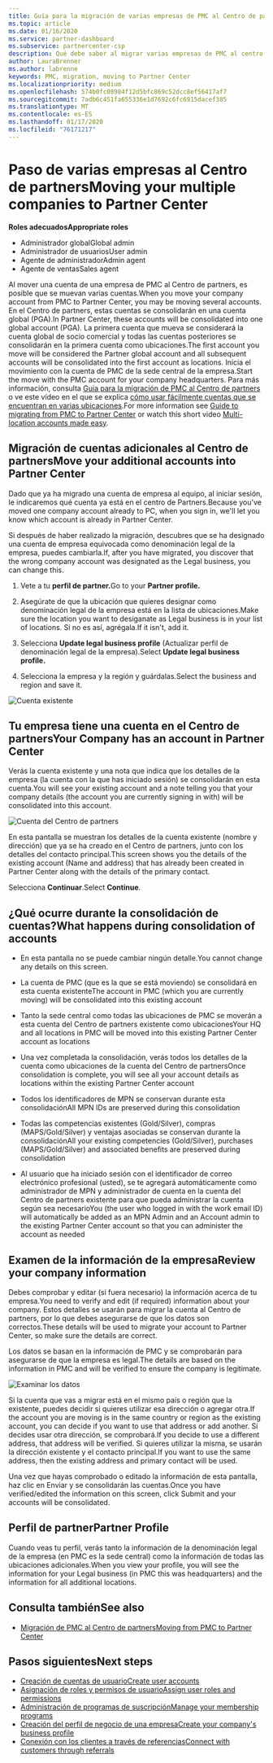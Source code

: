 ```yaml
---
title: Guía para la migración de varias empresas de PMC al Centro de partners | Centro de Partners
ms.topic: article
ms.date: 01/16/2020
ms.service: partner-dashboard
ms.subservice: partnercenter-csp
description: Qué debe saber al migrar varias empresas de PMC al centro de Partners y consolidarlas en una cuenta global de socio comercial.
author: LauraBrenner
ms.author: labrenne
keywords: PMC, migration, moving to Partner Center
ms.localizationpriority: medium
ms.openlocfilehash: 574b0fc08984f12d5bfc869c52dcc8ef56417af7
ms.sourcegitcommit: 7adb6c451fa655336e1d7692c6fc6915dacef385
ms.translationtype: MT
ms.contentlocale: es-ES
ms.lasthandoff: 01/17/2020
ms.locfileid: "76171217"
---
```

# <a name="moving-your-multiple-companies-to-partner-center"></a><span data-ttu-id="3f6bc-104">Paso de varias empresas al Centro de partners</span><span class="sxs-lookup"><span data-stu-id="3f6bc-104">Moving your multiple companies to Partner Center</span></span>

<span data-ttu-id="3f6bc-105">**Roles adecuados**</span><span class="sxs-lookup"><span data-stu-id="3f6bc-105">**Appropriate roles**</span></span>
-   <span data-ttu-id="3f6bc-106">Administrador global</span><span class="sxs-lookup"><span data-stu-id="3f6bc-106">Global admin</span></span>
-   <span data-ttu-id="3f6bc-107">Administrador de usuarios</span><span class="sxs-lookup"><span data-stu-id="3f6bc-107">User admin</span></span>
-   <span data-ttu-id="3f6bc-108">Agente de administrador</span><span class="sxs-lookup"><span data-stu-id="3f6bc-108">Admin agent</span></span>
-   <span data-ttu-id="3f6bc-109">Agente de ventas</span><span class="sxs-lookup"><span data-stu-id="3f6bc-109">Sales agent</span></span>

<span data-ttu-id="3f6bc-110">Al mover una cuenta de una empresa de PMC al Centro de partners, es posible que se muevan varias cuentas.</span><span class="sxs-lookup"><span data-stu-id="3f6bc-110">When you move your company account from PMC to Partner Center, you may be moving several accounts.</span></span> <span data-ttu-id="3f6bc-111">En el Centro de partners, estas cuentas se consolidarán en una cuenta global (PGA).</span><span class="sxs-lookup"><span data-stu-id="3f6bc-111">In Partner Center, these accounts will be consolidated into one global account (PGA).</span></span> <span data-ttu-id="3f6bc-112">La primera cuenta que mueva se considerará la cuenta global de socio comercial y todas las cuentas posteriores se consolidarán en la primera cuenta como ubicaciones.</span><span class="sxs-lookup"><span data-stu-id="3f6bc-112">The first account you move will be considered the Partner global account and all subsequent accounts will be consolidated into the first account as locations.</span></span> <span data-ttu-id="3f6bc-113">Inicia el movimiento con la cuenta de PMC de la sede central de la empresa.</span><span class="sxs-lookup"><span data-stu-id="3f6bc-113">Start the move with the PMC account for your company headquarters.</span></span> <span data-ttu-id="3f6bc-114">Para más información, consulta [Guía para la migración de PMC al Centro de partners](guide-to-migration.md) o ve este vídeo en el que se explica [cómo usar fácilmente cuentas que se encuentran en varias ubicaciones](https://vimeo.com/290335248).</span><span class="sxs-lookup"><span data-stu-id="3f6bc-114">For more information see [Guide to migrating from PMC to Partner Center](guide-to-migration.md) or watch this short video [Multi-location accounts made easy](https://vimeo.com/290335248).</span></span>

## <a name="move-your-additional-accounts-into-partner-center"></a><span data-ttu-id="3f6bc-115">Migración de cuentas adicionales al Centro de partners</span><span class="sxs-lookup"><span data-stu-id="3f6bc-115">Move your additional accounts into Partner Center</span></span> 

<span data-ttu-id="3f6bc-116">Dado que ya ha migrado una cuenta de empresa al equipo, al iniciar sesión, le indicaremos qué cuenta ya está en el centro de Partners.</span><span class="sxs-lookup"><span data-stu-id="3f6bc-116">Because you've moved one company account already to PC, when you sign in, we'll let you know which account is already in Partner Center.</span></span> 


<span data-ttu-id="3f6bc-117">Si después de haber realizado la migración, descubres que se ha designado una cuenta de empresa equivocada como denominación legal de la empresa, puedes cambiarla.</span><span class="sxs-lookup"><span data-stu-id="3f6bc-117">If, after you have migrated, you discover that the wrong company account was designated as the Legal business, you can change this.</span></span>

1. <span data-ttu-id="3f6bc-118">Vete a tu **perfil de partner.**</span><span class="sxs-lookup"><span data-stu-id="3f6bc-118">Go to your **Partner profile.**</span></span>

2. <span data-ttu-id="3f6bc-119">Asegúrate de que la ubicación que quieres designar como denominación legal de la empresa está en la lista de ubicaciones.</span><span class="sxs-lookup"><span data-stu-id="3f6bc-119">Make sure the location you want to desiganate as Legal business is in your list of locations.</span></span> <span data-ttu-id="3f6bc-120">Si no es así, agrégala.</span><span class="sxs-lookup"><span data-stu-id="3f6bc-120">If it isn't, add it.</span></span>

3. <span data-ttu-id="3f6bc-121">Selecciona **Update legal business profile** (Actualizar perfil de denominación legal de la empresa).</span><span class="sxs-lookup"><span data-stu-id="3f6bc-121">Select **Update legal business profile.**</span></span>

4. <span data-ttu-id="3f6bc-122">Selecciona la empresa y la región y guárdalas.</span><span class="sxs-lookup"><span data-stu-id="3f6bc-122">Select the business and region and save it.</span></span>

![Cuenta existente](images/migration/accountwithus.png)

## <a name="your-company-has-an-account-in-partner-center"></a><span data-ttu-id="3f6bc-124">Tu empresa tiene una cuenta en el Centro de partners</span><span class="sxs-lookup"><span data-stu-id="3f6bc-124">Your Company has an account in Partner Center</span></span>

<span data-ttu-id="3f6bc-125">Verás la cuenta existente y una nota que indica que los detalles de la empresa (la cuenta con la que has iniciado sesión) se consolidarán en esta cuenta.</span><span class="sxs-lookup"><span data-stu-id="3f6bc-125">You will see your existing account and a note telling you that your company details (the account you are currently signing in with) will be consolidated into this account.</span></span>

![Cuenta del Centro de partners](images/migration/existingaccount2.png)

<span data-ttu-id="3f6bc-127">En esta pantalla se muestran los detalles de la cuenta existente (nombre y dirección) que ya se ha creado en el Centro de partners, junto con los detalles del contacto principal.</span><span class="sxs-lookup"><span data-stu-id="3f6bc-127">This screen shows you the details of the existing account (Name and address) that has already been created in Partner Center along with the details of the primary contact.</span></span> 

<span data-ttu-id="3f6bc-128">Selecciona **Continuar**.</span><span class="sxs-lookup"><span data-stu-id="3f6bc-128">Select **Continue**.</span></span>

## <a name="what-happens-during-consolidation-of-accounts"></a><span data-ttu-id="3f6bc-129">¿Qué ocurre durante la consolidación de cuentas?</span><span class="sxs-lookup"><span data-stu-id="3f6bc-129">What happens during consolidation of accounts</span></span>

- <span data-ttu-id="3f6bc-130">En esta pantalla no se puede cambiar ningún detalle.</span><span class="sxs-lookup"><span data-stu-id="3f6bc-130">You cannot change any details on this screen.</span></span> 

- <span data-ttu-id="3f6bc-131">La cuenta de PMC (que es la que se está moviendo) se consolidará en esta cuenta existente</span><span class="sxs-lookup"><span data-stu-id="3f6bc-131">The account in PMC (which you are currently moving) will be consolidated into this existing account</span></span> 

- <span data-ttu-id="3f6bc-132">Tanto la sede central como todas las ubicaciones de PMC se moverán a esta cuenta del Centro de partners existente como ubicaciones</span><span class="sxs-lookup"><span data-stu-id="3f6bc-132">Your HQ and all locations in PMC will be moved into this existing Partner Center account as locations</span></span>

- <span data-ttu-id="3f6bc-133">Una vez completada la consolidación, verás todos los detalles de la cuenta como ubicaciones de la cuenta del Centro de partners</span><span class="sxs-lookup"><span data-stu-id="3f6bc-133">Once consolidation is complete, you will see all your account details as locations within the existing Partner Center account</span></span> 

- <span data-ttu-id="3f6bc-134">Todos los identificadores de MPN se conservan durante esta consolidación</span><span class="sxs-lookup"><span data-stu-id="3f6bc-134">All MPN IDs are preserved during this consolidation</span></span>

- <span data-ttu-id="3f6bc-135">Todas las competencias existentes (Gold/Silver), compras (MAPS/Gold/Silver) y ventajas asociadas se conservan durante la consolidación</span><span class="sxs-lookup"><span data-stu-id="3f6bc-135">All your existing competencies (Gold/Silver), purchases (MAPS/Gold/Silver) and associated benefits are preserved during consolidation</span></span>

- <span data-ttu-id="3f6bc-136">Al usuario que ha iniciado sesión con el identificador de correo electrónico profesional (usted), se te agregará automáticamente como administrador de MPN y administrador de cuenta en la cuenta del Centro de partners existente para que pueda administrar la cuenta según sea necesario</span><span class="sxs-lookup"><span data-stu-id="3f6bc-136">You (the user who logged in with the work email ID) will automatically be added as an MPN Admin and an Account admin to the existing Partner Center account so that you can administer the account as needed</span></span> 


## <a name="review-your-company-information"></a><span data-ttu-id="3f6bc-137">Examen de la información de la empresa</span><span class="sxs-lookup"><span data-stu-id="3f6bc-137">Review your company information</span></span>

<span data-ttu-id="3f6bc-138">Debes comprobar y editar (si fuera necesario) la información acerca de tu empresa.</span><span class="sxs-lookup"><span data-stu-id="3f6bc-138">You need to verify and edit (if required) information about your company.</span></span> <span data-ttu-id="3f6bc-139">Estos detalles se usarán para migrar la cuenta al Centro de partners, por lo que debes asegurarse de que los datos son correctos.</span><span class="sxs-lookup"><span data-stu-id="3f6bc-139">These details will be used to migrate your account to Partner Center, so make sure the details are correct.</span></span> 

<span data-ttu-id="3f6bc-140">Los datos se basan en la información de PMC y se comprobarán para asegurarse de que la empresa es legal.</span><span class="sxs-lookup"><span data-stu-id="3f6bc-140">The details are based on the information in PMC and will be verified to ensure the company is legitimate.</span></span> 

![Examinar los datos](images/migration/review.png)

<span data-ttu-id="3f6bc-142">Si la cuenta que vas a migrar está en el mismo país o región que la existente, puedes decidir si quieres utilizar esa dirección o agregar otra.</span><span class="sxs-lookup"><span data-stu-id="3f6bc-142">If the account you are moving is in the same country or region as the existing account, you can decide if you want to use that address or add another.</span></span> <span data-ttu-id="3f6bc-143">Si decides usar otra dirección, se comprobará.</span><span class="sxs-lookup"><span data-stu-id="3f6bc-143">If you decide to use a different address, that address will be verified.</span></span> <span data-ttu-id="3f6bc-144">Si quieres utilizar la misma, se usarán la dirección existente y el contacto principal.</span><span class="sxs-lookup"><span data-stu-id="3f6bc-144">If you want to use the same address, then the existing address and primary contact will be used.</span></span>

<span data-ttu-id="3f6bc-145">Una vez que hayas comprobado o editado la información de esta pantalla, haz clic en Enviar y se consolidarán las cuentas.</span><span class="sxs-lookup"><span data-stu-id="3f6bc-145">Once you have verified/edited the information on this screen, click Submit and your accounts will be consolidated.</span></span>

## <a name="partner-profile"></a><span data-ttu-id="3f6bc-146">Perfil de partner</span><span class="sxs-lookup"><span data-stu-id="3f6bc-146">Partner Profile</span></span>

<span data-ttu-id="3f6bc-147">Cuando veas tu perfil, verás tanto la información de la denominación legal de la empresa (en PMC es la sede central) como la información de todas las ubicaciones adicionales.</span><span class="sxs-lookup"><span data-stu-id="3f6bc-147">When you view your profile, you will see the information for your Legal business (in PMC this was headquarters) and the information for all additional locations.</span></span>

## <a name="see-also"></a><span data-ttu-id="3f6bc-148">Consulta también</span><span class="sxs-lookup"><span data-stu-id="3f6bc-148">See also</span></span>

- [<span data-ttu-id="3f6bc-149">Migración de PMC al Centro de partners</span><span class="sxs-lookup"><span data-stu-id="3f6bc-149">Moving from PMC to Partner Center</span></span>](move-pmc-pc-map.md)

## <a name="next-steps"></a><span data-ttu-id="3f6bc-150">Pasos siguientes</span><span class="sxs-lookup"><span data-stu-id="3f6bc-150">Next steps</span></span>

- [<span data-ttu-id="3f6bc-151">Creación de cuentas de usuario</span><span class="sxs-lookup"><span data-stu-id="3f6bc-151">Create user accounts </span></span>](create-user-accounts-and-set-permissions.md)
- [<span data-ttu-id="3f6bc-152">Asignación de roles y permisos de usuario</span><span class="sxs-lookup"><span data-stu-id="3f6bc-152">Assign user roles and permissions</span></span>](permissions-overview.md)
- [<span data-ttu-id="3f6bc-153">Administración de programas de suscripción</span><span class="sxs-lookup"><span data-stu-id="3f6bc-153">Manage your membership programs</span></span>](renew-mpn-offers.md)
- [<span data-ttu-id="3f6bc-154">Creación del perfil de negocio de una empresa</span><span class="sxs-lookup"><span data-stu-id="3f6bc-154">Create your company's business profile</span></span>](create-a-marketing-profile.md)
- [<span data-ttu-id="3f6bc-155">Conexión con los clientes a través de referencias</span><span class="sxs-lookup"><span data-stu-id="3f6bc-155">Connect with customers through referrals</span></span>](responding-to-referrals.md)
